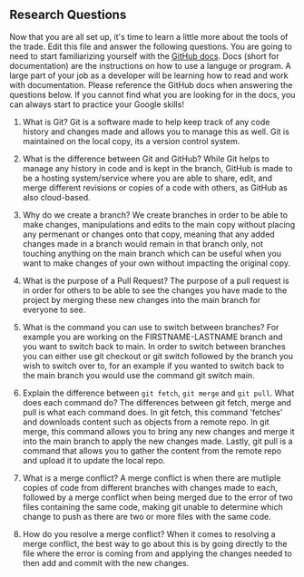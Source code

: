 ## Research Questions 

Now that you are all set up, it's time to learn a little more about the tools of the trade. Edit this file and answer the following questions. You are going to need to start familiarizing yourself with the [GitHub docs](https://docs.github.com/en). Docs (short for documentation) are the instructions on how to use a languge or program. A large part of your job as a developer will be learning how to read and work with documentation. Please reference the GitHub docs when answering the questions below. If you cannot find what you are looking for in the docs, you can always start to practice your Google skills!

1. What is Git?
Git is a software made to help keep track of any code history and changes made and allows you to manage this as well. Git is maintained on the local copy, its a version control system.

2. What is the difference between Git and GitHub?
While Git helps to manage any history in code and is kept in the branch, GitHub is made to be a hosting system/service where you are able to share, edit, and merge different revisions or copies of a code with others, as GitHub as also cloud-based.


3. Why do we create a branch?
We create branches in order to be able to make changes, manipulations and edits to the main copy without placing any permenant or changes onto that copy, meaning that any added changes made in a branch would remain in that branch only, not touching anything on the main branch which can be useful when you want to make changes of your own without impacting the original copy. 

4. What is the purpose of a Pull Request?
The purpose of a pull request is in order for others to be able to see the changes you have made to the project by merging these new changes into the main branch for everyone to see.

5. What is the command you can use to switch between branches? For example you are working on the FIRSTNAME-LASTNAME branch and you want to switch back to main.
In order to switch between branches you can either use git checkout or git switch followed by the branch you wish to switch over to, for an example if you wanted to switch back to the main branch you would use the command git switch main.

6. Explain the difference between `git fetch`, `git merge` and `git pull`. What does each command do?
The differences between git fetch, merge and pull is what each command does. In git fetch, this command 'fetches' and downloads content such as objects from a remote repo. In git merge, this command allows you to bring any new changes and merge it into the main branch to apply the new changes made. Lastly, git pull is a command that allows you to gather the content from the remote repo and upload it to update the local repo.

7. What is a merge conflict?
A merge conflict is when there are mutliple copies of code from different branches with changes made to each, followed by a merge conflict when being merged due to the error of two files containing the same code, making git unable to determine which change to push as there are two or more files with the same code. 

8. How do you resolve a merge conflict?
When it comes to resolving a merge conflict, the best way to go about this is by going directly to the file where the error is coming from and applying the changes needed to then add and commit with the new changes. 